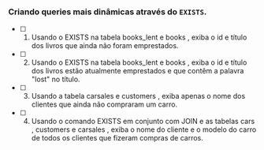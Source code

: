 ### Criando queries mais dinâmicas através do `EXISTS`.

-  [ ] 1. Usando o EXISTS na tabela books_lent e books , exiba o id e título dos livros que ainda não foram emprestados.
-  [ ] 2. Usando o EXISTS na tabela books_lent e books , exiba o id e título dos livros estão atualmente emprestados e que contêm a palavra "lost" no título.
-  [ ] 3. Usando a tabela carsales e customers , exiba apenas o nome dos clientes que ainda não compraram um carro.
-  [ ] 4. Usando o comando EXISTS em conjunto com JOIN e as tabelas cars , customers e carsales , exiba o nome do cliente e o modelo do carro de todos os clientes que fizeram compras de carros.
